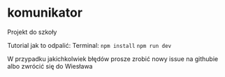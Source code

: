 # komunikator
Projekt do szkoły

Tutorial jak to odpalić:
Terminal:
```npm install```
```npm run dev```

W przypadku jakichkolwiek błędów prosze zrobić nowy issue na githubie albo zwrócić się do Wiesława